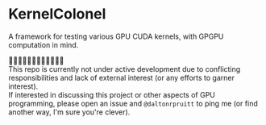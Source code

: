 # KernelColonel
A framework for testing various GPU CUDA kernels, with GPGPU computation in mind.

🛑🛑🛑🛑🛑🛑🛑🛑🛑🛑🛑🛑 \
This repo is currently not under active development due to conflicting responsibilities and lack of external interest (or any efforts to garner interest). \
If interested in discussing this project or other aspects of GPU programming, please open an issue and `@daltonrpruitt` to ping me (or find another way, I'm sure you're clever). 
